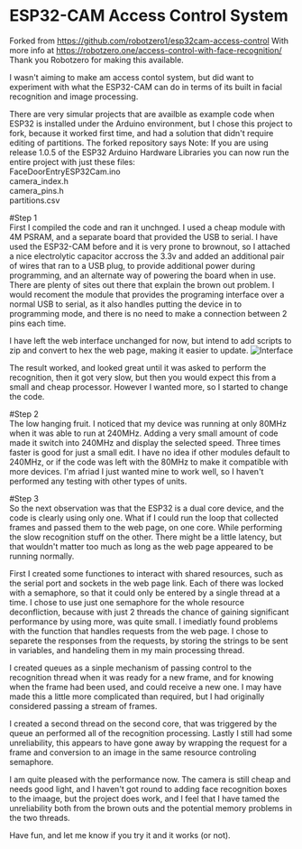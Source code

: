 # ESP32-CAM Access Control System

Forked from https://github.com/robotzero1/esp32cam-access-control
With more info at https://robotzero.one/access-control-with-face-recognition/
Thank you Robotzero for making this available.

I wasn't aiming to make am access contol system, but did want to experiment with what the ESP32-CAM can do in terms of its built in facial recognition and image processing.

There are very simular projects that are availble as example code when ESP32 is installed under the Arduino environment, but I chose this project to fork, because it worked first time, and had a solution that didn't require editing of partitions.
The forked repository says 
  Note: If you are using release 1.0.5 of the ESP32 Arduino Hardware Libraries you can now run the entire project with just these files:  
  FaceDoorEntryESP32Cam.ino  
  camera_index.h  
  camera_pins.h  
  partitions.csv  


#Step 1<br>
First I compiled the code and ran it unchnged.  I used a cheap module with 4M PSRAM, and a separate board that provided the USB to serial.
I have used the ESP32-CAM before and it is very prone to brownout, so I attached a nice electrolytic capacitor accross the 3.3v and added an additional pair of wires that ran to a USB plug, to provide additional power during programming, and an alternate way of powering the board when in use. There are plenty of sites out there that explain the brown out problem.  I would recoment the module that provides the programing interface over a normal USB to serial, as it also handles putting the device in to programming mode, and there is no need to make a connection between 2 pins each time.

I have left the web interface unchanged for now, but intend to add scripts to zip and convert to hex the web page, making it easier to update.
![Interface](https://robotzero.one/wp-content/uploads/bfi_thumb/featured-master-1-6qb32y1978bm9yf6ne9nypfey83yf3pvisk7rozvfi8.jpg)  

The result worked, and looked great until it was asked to perform the recognition, then it got very slow, but then you would expect this from a small and cheap processor.  However I wanted more, so I started to change the code.

#Step 2<br>
The low hanging fruit.  I noticed that my device was running at only 80MHz when it was able to run at 240MHz.
Adding a very small amount of code made it switch into 240MHz and display the selected speed.  Three times faster is good for just a small edit.  I have no idea if other modules default to 240MHz, or if the code was left with the 80MHz to make it compatible with more devices.  I'm afriad I just wanted mine to work well, so I haven't performed any testing with other types of units.

#Step 3<br>
So the next observation was that the ESP32 is a dual core device, and the code is clearly using only one.
What if I could run the loop that collected frames and passed them to the web page, on one core.  While performing the slow recognition stuff on the other.  There might be a little latency, but that wouldn't matter too much as long as the web page appeared to be running normally.

First I created some functiones to interact with shared resources, such as the serial port and sockets in the web page link.  Each of there was locked with a semaphore, so that it could only be entered by a single thread at a time.  I chose to use just one semaphore for the whole resource deconfliction, because with just 2 threads the chance of gaining significant performance by using more, was quite small.
I imediatly found problems with the function that handles requests from the web page.  I chose to separete the responses from the requests, by storing the strings to be sent in variables, and handeling them in my main processing thread.

I created queues as a sinple mechanism of passing control to the recognition thread when it was ready for a new frame, and for knowing when the frame had been used, and could receive a new one.  I may have made this a little more complicated than required, but I had originally considered passing a stream of frames.

I created a second thread on the second core, that was triggered by the queue an performed all of the recognition processing.
Lastly I still had some unreliability, this appears to have gone away by wrapping the request for a frame and conversion to an image in the same resource controling semaphore.

I am quite pleased with the performance now.  The camera is still cheap and needs good light, and I haven't got round to adding face recognition boxes to the imaage, but the project does work, and I feel that I have tamed the unreliability both from the brown outs and the potential memory problems in the two threads.

Have fun, and let me know if you try it and it works (or not).

